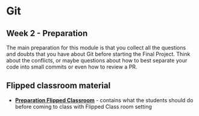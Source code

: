 # Git 
## Week 2 - Preparation

The main preparation for this module is that you collect all the questions and doubts that you have about Git before starting the Final Project. Think about the conflicts, or maybe questions about how to best separate your code into small commits or even how to review a PR.

## Flipped classroom material


 - **[Preparation Flipped Classroom](/week2/preparation_flipped_classroom.md)** - contains what the students should do before coming to class with Flipped Class room setting






